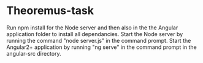 # Theoremus-task
Run npm install for the Node server and then also in the the Angular application folder to install all dependancies.
Start the Node server by running the command "node server.js" in the command prompt.
Start the Angular2+ application by running "ng serve" in the command prompt in the angular-src directory.
